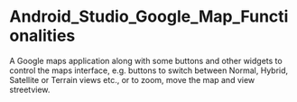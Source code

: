 # Android_Studio_Google_Map_Functionalities

A Google maps application along with some buttons and other widgets to control the maps interface, e.g. buttons to switch between Normal, Hybrid, Satellite or Terrain views etc., or to zoom, move the map and view streetview.
